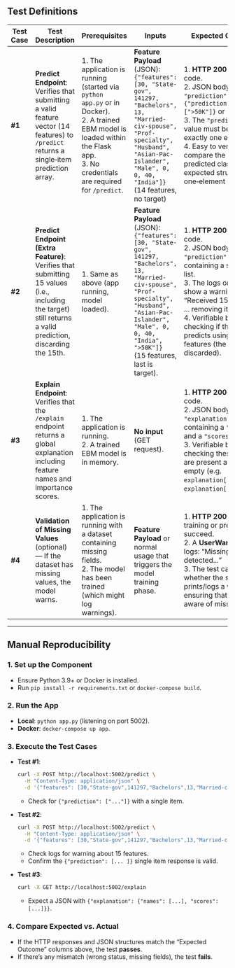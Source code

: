 ## Test Definitions

| **Test Case** | **Test Description**                                                                                                              | **Prerequisites**                                                                                                                     | **Inputs**                                                                                                                                                                                                                                        | **Expected Outcome**                                                                                                                                                                                                           |
|--------------|-----------------------------------------------------------------------------------------------------------------------------------|---------------------------------------------------------------------------------------------------------------------------------------|----------------------------------------------------------------------------------------------------------------------------------------------------------------------------------------------------------------------------------------------------|-------------------------------------------------------------------------------------------------------------------------------------------------------------------------------------------------------------------------------|
| **#1**       | **Predict Endpoint**: Verifies that submitting a valid feature vector (14 features) to `/predict` returns a single‐item prediction array. | 1. The application is running (started via `python app.py` or in Docker).<br>2. A trained EBM model is loaded within the Flask app.<br>3. No credentials are required for `/predict`. | **Feature Payload** (JSON):<br>`{"features": [30, "State-gov", 141297, "Bachelors", 13, "Married-civ-spouse", "Prof-specialty", "Husband", "Asian-Pac-Islander", "Male", 0, 0, 40, "India"]}` <br>(14 features, no target)                                | 1. **HTTP 200** response code.<br>2. JSON body with a `"prediction"` key, e.g. `{"prediction": [">50K"]}` or `[0]` or `[1]`. <br>3. The `"prediction"` value must be a list with exactly one element. <br>4. Easy to verify: compare the single predicted class with expected structure (a one‐element list). |
| **#2**       | **Predict Endpoint (Extra Feature)**: Verifies that submitting 15 values (i.e., including the target) still returns a valid prediction, discarding the 15th. | 1. Same as above (app running, model loaded).                                                                                          | **Feature Payload** (JSON):<br>`{"features": [30, "State-gov", 141297, "Bachelors", 13, "Married-civ-spouse", "Prof-specialty", "Husband", "Asian-Pac-Islander", "Male", 0, 0, 40, "India", ">50K"]}` <br>(15 features, last is target).              | 1. **HTTP 200** response code.<br>2. JSON body with a `"prediction"` key containing a single‐item list.<br>3. The logs or console show a warning: “Received 15 features; ... removing it.”<br>4. Verifiable by checking if the model predicts using 14 features (the last one is discarded). |
| **#3**       | **Explain Endpoint**: Verifies that the `/explain` endpoint returns a global explanation including feature names and importance scores.   | 1. The application is running.<br>2. A trained EBM model is in memory.                                                                 | **No input** (GET request).                                                                                                                                                                                                                       | 1. **HTTP 200** response code.<br>2. JSON body with an `"explanation"` object containing a `"names"` list and a `"scores"` list.<br>3. Verifiable by checking these arrays are present and non‐empty (e.g. `explanation["names"]`, `explanation["scores"]`).                          |
| **#4**       | **Validation of Missing Values** (optional) — If the dataset has missing values, the model warns.                                   | 1. The application is running with a dataset containing missing fields.<br>2. The model has been trained (which might log warnings). | **Feature Payload** or normal usage that triggers the model training phase.                                                                                                                                                                        | 1. **HTTP 200** if model training or predictions succeed.<br>2. A **UserWarning** in logs: “Missing values detected...”<br>3. The test can confirm whether the system prints/logs a warning, ensuring that the user is aware of missing data.                         |

---

## Manual Reproducibility

### 1. Set up the Component
- Ensure Python 3.9+ or Docker is installed.
- Run `pip install -r requirements.txt` or `docker-compose build`.

### 2. Run the App
- **Local**: `python app.py` (listening on port 5002).
- **Docker**: `docker-compose up app`.

### 3. Execute the Test Cases
- **Test #1**:  
  ```bash
  curl -X POST http://localhost:5002/predict \
    -H "Content-Type: application/json" \
    -d '{"features": [30,"State-gov",141297,"Bachelors",13,"Married-civ-spouse","Prof-specialty","Husband","Asian-Pac-Islander","Male",0,0,40,"India"]}'
  ```
  - Check for `{"prediction": ["..."]}` with a single item.

- **Test #2**:  
  ```bash
  curl -X POST http://localhost:5002/predict \
    -H "Content-Type: application/json" \
    -d '{"features": [30,"State-gov",141297,"Bachelors",13,"Married-civ-spouse","Prof-specialty","Husband","Asian-Pac-Islander","Male",0,0,40,"India",">50K"]}'
  ```
  - Check logs for warning about 15 features.  
  - Confirm the `{"prediction": [... ]}` single item response is valid.

- **Test #3**:  
  ```bash
  curl -X GET http://localhost:5002/explain
  ```
  - Expect a JSON with `{"explanation": {"names": [...], "scores": [...]}}`.

### 4. Compare Expected vs. Actual
- If the HTTP responses and JSON structures match the “Expected Outcome” columns above, the test **passes**.
- If there’s any mismatch (wrong status, missing fields), the test **fails**.

